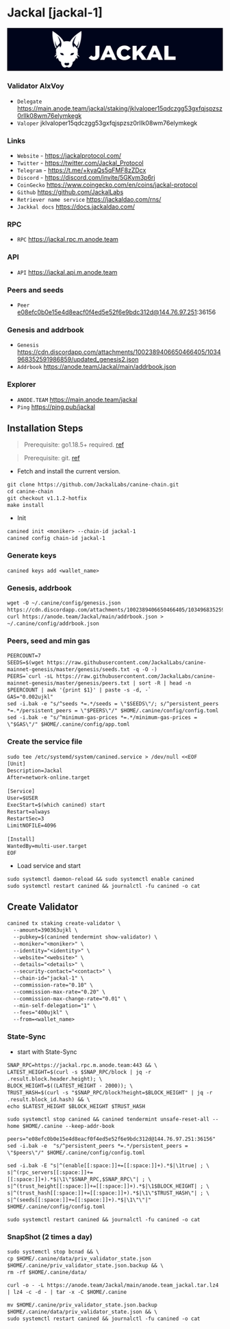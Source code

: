 # Jackal [jackal-1]
![Jackal Guide](https://github.com/Voynitskiy/Voynitskiy/blob/main/mainnet/Jackal/Jackal.png)
### Validator AlxVoy
* `Delegate` https://main.anode.team/jackal/staking/jklvaloper15qdczgg53gxfqjspzsz0rllk08wm76elymkegk
* `Valoper` jklvaloper15qdczgg53gxfqjspzsz0rllk08wm76elymkegk
### Links
* `Website` - https://jackalprotocol.com/
* `Twitter` - https://twitter.com/Jackal_Protocol
* `Telegram` - https://t.me/+kyaQs5qFMF8zZDcx
* `Discord` - https://discord.com/invite/5GKym3p6rj
* `CoinGecko` https://www.coingecko.com/en/coins/jackal-protocol
* `Github` https://github.com/JackalLabs
* `Retriever name service` https://jackaldao.com/rns/
* `Jackkal docs` https://docs.jackaldao.com/
### RPC
* `RPC` https://jackal.rpc.m.anode.team
### API
* `API` https://jackal.api.m.anode.team
### Peers and seeds
* `Peer` e08efc0b0e15e4d8eacf0f4ed5e52f6e9bdc312d@144.76.97.251:36156
### Genesis and addrbook
* `Genesis` https://cdn.discordapp.com/attachments/1002389406650466405/1034968352591986859/updated_genesis2.json
* `Addrbook` https://anode.team/Jackal/main/addrbook.json
### Explorer
* `ANODE.TEAM` https://main.anode.team/jackal
* `Ping` https://ping.pub/jackal
## Installation Steps
>Prerequisite: go1.18.5+ required. [ref](https://golang.org/doc/install)

>Prerequisite: git. [ref](https://github.com/git/git)

* Fetch and install the current version.
```shell
git clone https://github.com/JackalLabs/canine-chain.git
cd canine-chain
git checkout v1.1.2-hotfix
make install
```
* Init
```
canined init <moniker> --chain-id jackal-1
canined config chain-id jackal-1
```

### Generate keys
```
canined keys add <wallet_name>
```
### Genesis, addrbook
```
wget -O ~/.canine/config/genesis.json https://cdn.discordapp.com/attachments/1002389406650466405/1034968352591986859/updated_genesis2.json
curl https://anode.team/Jackal/main/addrbook.json > ~/.canine/config/addrbook.json
```
### Peers, seed and min gas
```
PEERCOUNT=7
SEEDS=$(wget https://raw.githubusercontent.com/JackalLabs/canine-mainnet-genesis/master/genesis/seeds.txt -q -O -)
PEERS=`curl -sL https://raw.githubusercontent.com/JackalLabs/canine-mainnet-genesis/master/genesis/peers.txt | sort -R | head -n $PEERCOUNT | awk '{print $1}' | paste -s -d, -`
GAS="0.002ujkl"
sed -i.bak -e "s/^seeds *=.*/seeds = \"$SEEDS\"/; s/^persistent_peers *=.*/persistent_peers = \"$PEERS\"/" $HOME/.canine/config/config.toml
sed -i.bak -e "s/^minimum-gas-prices *=.*/minimum-gas-prices = \"$GAS\"/" $HOME/.canine/config/app.toml
```
### Create the service file
```
sudo tee /etc/systemd/system/canined.service > /dev/null <<EOF
[Unit]
Description=Jackal
After=network-online.target

[Service]
User=$USER
ExecStart=$(which canined) start
Restart=always
RestartSec=3
LimitNOFILE=4096

[Install]
WantedBy=multi-user.target
EOF
```
* Load service and start
```
sudo systemctl daemon-reload && sudo systemctl enable canined
sudo systemctl restart canined && journalctl -fu canined -o cat
```
## Create Validator
```
canined tx staking create-validator \
  --amount=390363ujkl \
  --pubkey=$(canined tendermint show-validator) \
  --moniker="<moniker>" \
  --identity="<identity>" \
  --website="<website>" \
  --details="<details>" \
  --security-contact="<contact>" \
  --chain-id="jackal-1" \
  --commission-rate="0.10" \
  --commission-max-rate="0.20" \
  --commission-max-change-rate="0.01" \
  --min-self-delegation="1" \
  --fees="400ujkl" \
  --from=<wallet_name>
```
### State-Sync
* start with State-Sync
```
SNAP_RPC=https://jackal.rpc.m.anode.team:443 && \
LATEST_HEIGHT=$(curl -s $SNAP_RPC/block | jq -r .result.block.header.height); \
BLOCK_HEIGHT=$((LATEST_HEIGHT - 2000)); \
TRUST_HASH=$(curl -s "$SNAP_RPC/block?height=$BLOCK_HEIGHT" | jq -r .result.block_id.hash) && \
echo $LATEST_HEIGHT $BLOCK_HEIGHT $TRUST_HASH
```
```
sudo systemctl stop canined && canined tendermint unsafe-reset-all --home $HOME/.canine --keep-addr-book
```
```
peers="e08efc0b0e15e4d8eacf0f4ed5e52f6e9bdc312d@144.76.97.251:36156"
sed -i.bak -e  "s/^persistent_peers *=.*/persistent_peers = \"$peers\"/" $HOME/.canine/config/config.toml
```
```
sed -i.bak -E "s|^(enable[[:space:]]+=[[:space:]]+).*$|\1true| ; \
s|^(rpc_servers[[:space:]]+=[[:space:]]+).*$|\1\"$SNAP_RPC,$SNAP_RPC\"| ; \
s|^(trust_height[[:space:]]+=[[:space:]]+).*$|\1$BLOCK_HEIGHT| ; \
s|^(trust_hash[[:space:]]+=[[:space:]]+).*$|\1\"$TRUST_HASH\"| ; \
s|^(seeds[[:space:]]+=[[:space:]]+).*$|\1\"\"|" $HOME/.canine/config/config.toml
```
```
sudo systemctl restart canined && journalctl -fu canined -o cat
```
### SnapShot (2 times a day)
```
sudo systemctl stop bcnad && \
cp $HOME/.canine/data/priv_validator_state.json $HOME/.canine/priv_validator_state.json.backup && \
rm -rf $HOME/.canine/data/
```
```
curl -o - -L https://anode.team/Jackal/main/anode.team_jackal.tar.lz4 | lz4 -c -d - | tar -x -C $HOME/.canine
```
```
mv $HOME/.canine/priv_validator_state.json.backup $HOME/.canine/data/priv_validator_state.json && \
sudo systemctl restart canined && journalctl -fu canined -o cat
```
